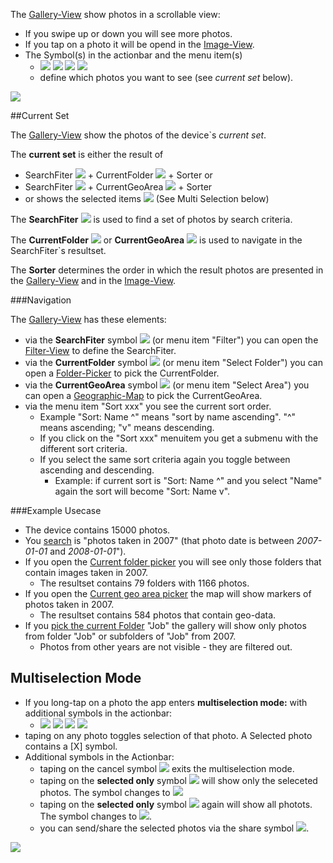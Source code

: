 The [Gallery-View](Gallery-View) show photos in a scrollable view:

* If you swipe up or down you will see more photos.
* If you tap on a photo it will be opend in the [Image-View](Image-View).
* The Symbol(s) in the actionbar and the menu item(s)
    * ![](https://raw.githubusercontent.com/k3b/AndroFotoFinder/master/wiki/png/s_unchecked.png) ![](https://raw.githubusercontent.com/k3b/AndroFotoFinder/master/wiki/png/s_filter.png) ![](https://raw.githubusercontent.com/k3b/AndroFotoFinder/master/wiki/png/s_folder.png) ![](https://raw.githubusercontent.com/k3b/AndroFotoFinder/master/wiki/png/s_map.png)
    * define which photos you want to see (see _current set_ below).

![](https://raw.githubusercontent.com/k3b/AndroFotoFinder/master/wiki/png/Gallery.png)

##Current Set

The [Gallery-View](Gallery-View) show the photos of the device`s _current set_.

The **current set** is either the result of

* SearchFiter ![](https://raw.githubusercontent.com/k3b/AndroFotoFinder/master/wiki/png/s_filter.png) + CurrentFolder ![](https://raw.githubusercontent.com/k3b/AndroFotoFinder/master/wiki/png/s_folder.png) + Sorter or
* SearchFiter ![](https://raw.githubusercontent.com/k3b/AndroFotoFinder/master/wiki/png/s_filter.png) + CurrentGeoArea ![](https://raw.githubusercontent.com/k3b/AndroFotoFinder/master/wiki/png/s_map.png) + Sorter
* or shows the selected items ![](https://raw.githubusercontent.com/k3b/AndroFotoFinder/master/wiki/png/s_checked.png) (See Multi Selection below)

The **SearchFiter** ![](https://raw.githubusercontent.com/k3b/AndroFotoFinder/master/wiki/png/s_filter.png) is used to find a set of photos by search criteria. 

The **CurrentFolder** ![](https://raw.githubusercontent.com/k3b/AndroFotoFinder/master/wiki/png/s_folder.png) or **CurrentGeoArea** ![](https://raw.githubusercontent.com/k3b/AndroFotoFinder/master/wiki/png/s_map.png) is used to navigate
in the SearchFiter`s resultset.

The **Sorter** determines the order in which the 
result photos are presented in the [Gallery-View](Gallery-View) and 
in the [Image-View](Image-View).

###Navigation

The [Gallery-View](Gallery-View) has these elements:

* via the **SearchFiter** symbol ![](https://raw.githubusercontent.com/k3b/AndroFotoFinder/master/wiki/png/s_filter.png) (or menu item "Filter") you can open the [Filter-View](Filter-View) to define the SearchFiter. 
* via the **CurrentFolder** symbol ![](https://raw.githubusercontent.com/k3b/AndroFotoFinder/master/wiki/png/s_folder.png) (or menu item "Select Folder") you can open a [Folder-Picker](Folder-Picker) to pick the CurrentFolder.
* via the **CurrentGeoArea** symbol ![](https://raw.githubusercontent.com/k3b/AndroFotoFinder/master/wiki/png/s_map.png) (or menu item "Select Area") you can open a [Geographic-Map](Geographic-Map) to pick the CurrentGeoArea.
* via the menu item "Sort xxx" you see the current sort order. 
    * Example "Sort: Name ^" means "sort by name ascending". "^" means ascending; "v" means descending.
    * If you click on the "Sort xxx" menuitem you get a submenu with the different sort criteria.
    * If you select the same sort criteria again you toggle between ascending and descending.
        * Example: if current sort is "Sort: Name ^" and you select "Name" again the sort will become "Sort: Name v".

###Example Usecase

* The device contains 15000 photos.
* You [search](Filter-View) is "photos taken in 2007" (that photo date is between _2007-01-01_ and _2008-01-01_").
* If you open the [Current folder picker](Folder-Picker) you will see only those folders that contain images taken in 2007.
    * The resultset contains 79 folders with 1166 photos.
* If you open the [Current geo area picker](Geographic-Map) the map will show markers of photos taken in 2007.
    * The resultset contains 584 photos that contain geo-data.
* If you [pick the current Folder](Folder-Picker) "Job" the gallery will show only photos from folder "Job" or subfolders of "Job" from 2007.
    * Photos from other years are not visible - they are filtered out.

## Multiselection Mode

* If you long-tap on a photo the app enters **multiselection mode:** with additional symbols in the actionbar:
	* ![](https://raw.githubusercontent.com/k3b/AndroFotoFinder/master/wiki/png/s_cancel.png) ![](https://raw.githubusercontent.com/k3b/AndroFotoFinder/master/wiki/png/s_unchecked.png) ![](https://raw.githubusercontent.com/k3b/AndroFotoFinder/master/wiki/png/s_checked.png) ![](https://raw.githubusercontent.com/k3b/AndroFotoFinder/master/wiki/png/s_share.png)
* taping on any photo toggles selection of that photo. A Selected photo contains a [X] symbol.
* Additional symbols in the Actionbar:
    * taping on the cancel symbol ![](https://raw.githubusercontent.com/k3b/AndroFotoFinder/master/wiki/png/s_cancel.png) exits the multiselection mode.
    * taping on the **selected only** symbol ![](https://raw.githubusercontent.com/k3b/AndroFotoFinder/master/wiki/png/s_unchecked.png) will show only the seleceted photos. The symbol changes to ![](https://raw.githubusercontent.com/k3b/AndroFotoFinder/master/wiki/png/s_checked.png) 
	* taping on the **selected only** symbol ![](https://raw.githubusercontent.com/k3b/AndroFotoFinder/master/wiki/png/s_checked.png) again will show all photots. The symbol changes to ![](https://raw.githubusercontent.com/k3b/AndroFotoFinder/master/wiki/png/s_unchecked.png).
    * you can send/share the selected photos via the share symbol ![](https://raw.githubusercontent.com/k3b/AndroFotoFinder/master/wiki/png/s_share.png).

![](https://raw.githubusercontent.com/k3b/AndroFotoFinder/master/wiki/png/Gallery-MultiSelection.png)
